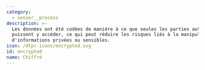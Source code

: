```yaml
---
category:
  - sensor__process
description: >-
  Les données ont été codées de maniére à ce que seules les parties autorisées
  puissent y accéder, ce qui peut réduire les risques liés à la manipulation
  d'informations privées ou sensibles.
icon: /dtpr-icons/encrypted.svg
id: encrypted
name: Chiffré
---
```


